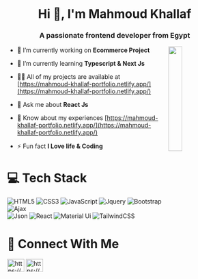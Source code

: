 <h1 align="center">Hi 👋, I'm Mahmoud Khallaf</h1>
<h3 align="center">A passionate frontend developer from Egypt</h3>


<img src="https://github.com/mohamedabusrea/mohamedabusrea/blob/master/profile-img.png" align="right" width="25%"/>


- 🔭 I’m currently working on **Ecommerce Project**

- 🌱 I’m currently learning **Typescript & Next Js**

- 👨‍💻 All of my projects are available at [https://mahmoud-khallaf-portfolio.netlify.app/](https://mahmoud-khallaf-portfolio.netlify.app/)

- 💬 Ask me about **React Js**

- 📄 Know about my experiences [https://mahmoud-khallaf-portfolio.netlify.app/](https://mahmoud-khallaf-portfolio.netlify.app/)

- ⚡ Fun fact **I Love life & Coding**


# 💻 Tech Stack
<!-- Badges from https://github.com/Ileriayo/markdown-badges -->
![HTML5](https://img.shields.io/badge/html5-%23E34F26.svg?style=for-the-badge&logo=html5&logoColor=white)
![CSS3](https://img.shields.io/badge/css3-%231572B6.svg?style=for-the-badge&logo=css3&logoColor=white)
![JavaScript](https://img.shields.io/badge/javascript-%23323330.svg?style=for-the-badge&logo=javascript&logoColor=%23F7DF1E)
![Jquery](https://img.shields.io/badge/jquery-3670A0?style=for-the-badge&logo=python&logoColor=ffdd54)
![Bootstrap](https://img.shields.io/badge/bootstrap-%23ED8B00.svg?style=for-the-badge&logo=openjdk&logoColor=white)
![Ajax](https://img.shields.io/badge/ajax-%2300599C.svg?style=for-the-badge&logo=c&logoColor=white)<br/>
![Json](https://img.shields.io/badge/json-%23007ACC.svg?style=for-the-badge&logo=typescript&logoColor=white)
![React](https://img.shields.io/badge/react-%2320232a.svg?style=for-the-badge&logo=react&logoColor=%2361DAFB)
![Material Ui](https://img.shields.io/badge/materialui-E10098?style=for-the-badge&logo=graphql&logoColor=white)
![TailwindCSS](https://img.shields.io/badge/tailwindcss-%2338B2AC.svg?style=for-the-badge&logo=tailwind-css&logoColor=white)


# 📱 Connect With Me
<p align="left">
<a href="https://www.linkedin.com/in/mahmoud-khallaf-084b911b9/" target="blank"><img align="center" src="https://raw.githubusercontent.com/rahuldkjain/github-profile-readme-generator/master/src/images/icons/Social/linked-in-alt.svg" alt="https://www.linkedin.com/in/mahmoud-khallaf-084b911b9/" height="30" width="40" /></a>
<a href="https://www.facebook.com/mahmoud.khallaf.5688" target="blank"><img align="center" src="https://raw.githubusercontent.com/rahuldkjain/github-profile-readme-generator/master/src/images/icons/Social/facebook.svg" alt="https://www.facebook.com/mahmoud.khallaf.5688" height="30" width="40" /></a>
</p>

